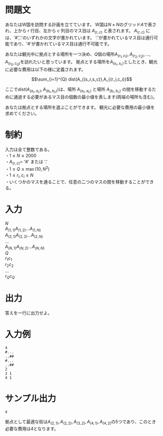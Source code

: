 # 問題文

あなたはW国を訪問する計画を立てています。
W国は$N × N$のグリッド$A$で表され、上から $r$ 行目、左から $c$ 列目のマス目は $A_{(r,c)}$ と表されます。
$A_{(r,c)}$ には、'#','.'のいずれかの文字が書かれています。
'.'が書かれているマス目は通行可能であり、'#'が書かれているマス目は通行不可能です。

あなたは観光中に拠点とする場所を一つ決め、$Q$個の場所$A_{(r_1,c_1)},A_{(r_2,c_2)}, ... , A_{(r_Q,c_Q)}$を訪れたいと思っています。
拠点とする場所を$A_{(s_r,s_c)}$としたとき、観光に必要な費用は以下の様に定義されます。

$$\sum_{i=1}^{Q} dist(A_{(s_r,s_c)},A_{(r_i,c_i)}$$

ここで$dist(A_{(a_r,a_c)},A_{(b_r,b_c)})$は、場所 $A_{(a_r,a_c)}$ と場所 $A_{(b_r,b_c)}$ の間を移動するために通過する必要があるマス目の個数の最小値を表します(両端の場所も含む)。

あなたは拠点とする場所を選ぶことができます。
観光に必要な費用の最小値を求めてください。

# 制約
入力は全て整数である。  
・$1 \leq N \leq 2000$  
・$A_{(r,c)}=$ '#' または '.'  
・$1 \leq Q \leq \max(10,N^2)$  
・$1 \leq r_i, c_i \leq N$  
・いくつかのマスを通ることで、任意の二つのマスの間を移動することができる。

# 入力

$N$  
$A_{(1,1)} A_{(1,2)}  ...   A_{(1,N)}$  
$A_{(2,1)} A_{(2,2)}  ...   A_{(2,N)}$  
$...$  
$A_{(N,1)} A_{(N,2)}  ...   A_{(N,N)}$  
$Q$  
$r_1 c_1$  
$r_2 c_2$  
...  
$r_Q c_Q$  

# 出力
答えを一行に出力せよ。

# 入力例

```
4  
#...  
..## 
#... 
..##
2
2 1  
4 1
```

# サンプル出力

```
4
```
拠点として最適な街は$A_{(2,1)},A_{(2,2)},A_{(3,2)},A_{(4,1)},A_{(4,2)}$の5つであり、このとき必要な費用は4となります。
